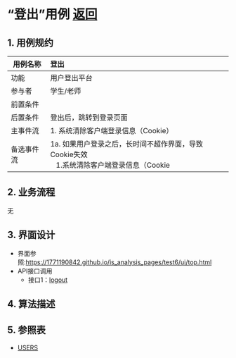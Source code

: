 ﻿<!-- markdownlint-disable MD033-->
<!-- 禁止MD033类型的警告 https://www.npmjs.com/package/markdownlint -->

# “登出”用例 [返回](../README.md)

## 1. 用例规约

|用例名称|登出|
|-------|:-------------|
|功能|用户登出平台|
|参与者|学生/老师|
|前置条件| |
|后置条件|登出后，跳转到登录页面|
|主事件流| 1. 系统清除客户端登录信息（Cookie）|
|备选事件流|1a. 如果用户登录之后，长时间不超作界面，导致Cookie失效 <br/>&nbsp;&nbsp; 1.系统清除客户端登录信息（Cookie|

## 2. 业务流程
无

## 3. 界面设计
- 界面参照:https://1771190842.github.io/is_analysis_pages/test6/ui/top.html
- API接口调用
    - 接口1：[logout](../接口/logout.md)

## 4. 算法描述
    
## 5. 参照表

- [USERS](../数据库设计.md/#USERS)

